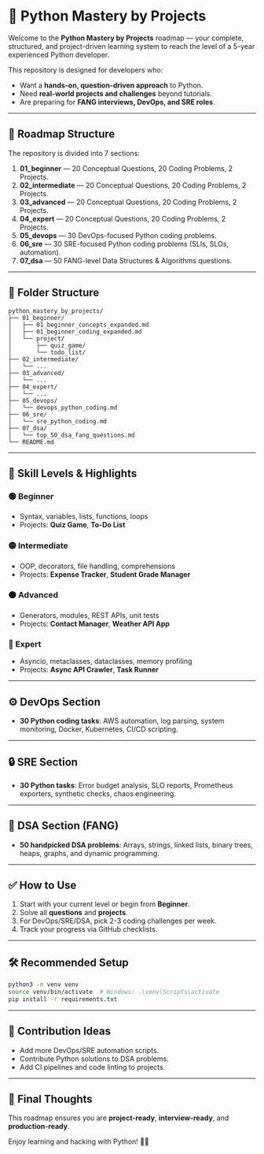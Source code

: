 # 🐍 Python Mastery by Projects

Welcome to the **Python Mastery by Projects** roadmap — your complete, structured, and project-driven learning system to reach the level of a 5-year experienced Python developer.

This repository is designed for developers who:
- Want a **hands-on, question-driven approach** to Python.
- Need **real-world projects and challenges** beyond tutorials.
- Are preparing for **FANG interviews, DevOps, and SRE roles**.

---

## 🧭 Roadmap Structure

The repository is divided into 7 sections:

1. **01_beginner** — 20 Conceptual Questions, 20 Coding Problems, 2 Projects.
2. **02_intermediate** — 20 Conceptual Questions, 20 Coding Problems, 2 Projects.
3. **03_advanced** — 20 Conceptual Questions, 20 Coding Problems, 2 Projects.
4. **04_expert** — 20 Conceptual Questions, 20 Coding Problems, 2 Projects.
5. **05_devops** — 30 DevOps-focused Python coding problems.
6. **06_sre** — 30 SRE-focused Python coding problems (SLIs, SLOs, automation).
7. **07_dsa** — 50 FANG-level Data Structures & Algorithms questions.

---

## 📂 Folder Structure

```
python_mastery_by_projects/
├── 01_beginner/
│   ├── 01_beginner_concepts_expanded.md
│   ├── 01_beginner_coding_expanded.md
│   └── project/
│       ├── quiz_game/
│       └── todo_list/
├── 02_intermediate/
│   └── ...
├── 03_advanced/
│   └── ...
├── 04_expert/
│   └── ...
├── 05_devops/
│   └── devops_python_coding.md
├── 06_sre/
│   └── sre_python_coding.md
├── 07_dsa/
│   └── top_50_dsa_fang_questions.md
└── README.md
```

---

## 🚀 Skill Levels & Highlights

### 🟢 Beginner
- Syntax, variables, lists, functions, loops
- Projects: **Quiz Game**, **To-Do List**

### 🟡 Intermediate
- OOP, decorators, file handling, comprehensions
- Projects: **Expense Tracker**, **Student Grade Manager**

### 🟠 Advanced
- Generators, modules, REST APIs, unit tests
- Projects: **Contact Manager**, **Weather API App**

### 🔴 Expert
- Asyncio, metaclasses, dataclasses, memory profiling
- Projects: **Async API Crawler**, **Task Runner**

---

## ⚙ DevOps Section
- **30 Python coding tasks**: AWS automation, log parsing, system monitoring, Docker, Kubernetes, CI/CD scripting.

---

## 🔒 SRE Section
- **30 Python tasks**: Error budget analysis, SLO reports, Prometheus exporters, synthetic checks, chaos engineering.

---

## 🧠 DSA Section (FANG)
- **50 handpicked DSA problems**: Arrays, strings, linked lists, binary trees, heaps, graphs, and dynamic programming.

---

## ✅ How to Use

1. Start with your current level or begin from **Beginner**.
2. Solve all **questions** and **projects**.
3. For DevOps/SRE/DSA, pick 2-3 coding challenges per week.
4. Track your progress via GitHub checklists.

---

## 🛠 Recommended Setup

```bash
python3 -m venv venv
source venv/bin/activate  # Windows: .\venv\Scripts\activate
pip install -r requirements.txt
```

---

## 🎯 Contribution Ideas

- Add more DevOps/SRE automation scripts.
- Contribute Python solutions to DSA problems.
- Add CI pipelines and code linting to projects.

---

## 🧠 Final Thoughts

This roadmap ensures you are **project-ready**, **interview-ready**, and **production-ready**.

Enjoy learning and hacking with Python! 🐍🚀
